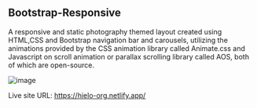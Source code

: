 ## Bootstrap-Responsive
A responsive and static photography themed layout created using HTML,CSS and Bootstrap navigation bar and carousels, utilizing the animations provided by the CSS animation library called Animate.css and 
Javascript on scroll animation or parallax scrolling library called AOS, both of which are open-source.

![image](https://user-images.githubusercontent.com/78952955/140748111-c6006666-7b17-4f96-a169-f0e3fdf5fbcf.png)

Live site URL: https://hielo-org.netlify.app/
